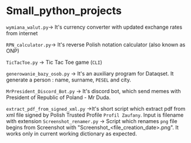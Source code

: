 # Small_python_projects

`wymiana_walut.py`-> It's currency converter with updated exchange rates from internet

`RPN_calculator.py`-> It's reverse Polish notation calculator (also known as ONP)

`TicTacToe.py` -> Tic Tac Toe game (`CLI`)

`generowanie_bazy_osob.py` -> It's an auxiliary program for Dataqset. It generate a person : name, surname, `PESEL` and city.

`MrPresident_Discord_Bot.py` -> It's discord bot, which send memes with President of Republic of Poland - Mr Duda.

`extract_pdf_from_signed_xml.py` ->It's short script which extract pdf from xml file signed by Polish Trusted Profile `Profil Zaufany`. Input is filename with extension
`Screenshot_renamer.py` -> Script which renames `png` file begins from Screenshot with "Screenshot_<file_creation_date>.png". It works only in current working dictionary as expected.
